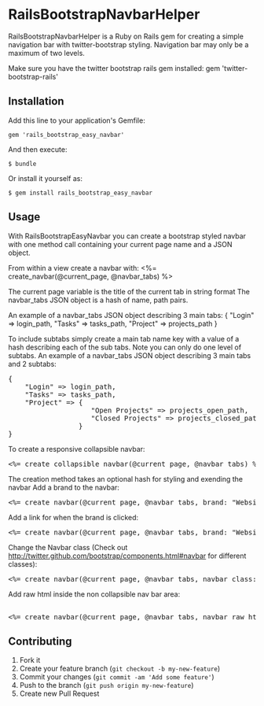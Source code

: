 # RailsBootstrapNavbarHelper

RailsBootstrapNavbarHelper is a Ruby on Rails gem for creating a simple navigation bar with twitter-bootstrap styling. Navigation bar may only be a maximum of two levels.

Make sure you have the twitter bootstrap rails gem installed: gem 'twitter-bootstrap-rails'


## Installation

Add this line to your application's Gemfile:

    gem 'rails_bootstrap_easy_navbar'

And then execute:

    $ bundle

Or install it yourself as:

    $ gem install rails_bootstrap_easy_navbar

## Usage
With RailsBootstrapEasyNavbar you can create a bootstrap styled navbar with one method call containing your current page name and a JSON object. 

From within a view create a navbar with:
	<%= create_navbar(@current_page, @navbar_tabs) %>

The current page variable is the title of the current tab in string format
The navbar_tabs JSON object is a hash of name, path pairs. 

An example of a navbar_tabs JSON object describing 3 main tabs:
	{ 
		"Login" => login_path,
		"Tasks" => tasks_path,
		"Project" => projects_path
	}

To include subtabs simply create a main tab name key with a value of a hash describing each of the sub tabs. Note you can only do one level of subtabs. 
An example of a navbar_tabs JSON object describing 3 main tabs and 2 subtabs:
<pre>
{ 
	"Login" => login_path,
	"Tasks" => tasks_path,
	"Project" => {
					"Open Projects" => projects_open_path,
			        "Closed Projects" => projects_closed_path
			     }
}
</pre>
To create a responsive collapsible navbar:
<pre>
<%= create_collapsible_navbar(@current_page, @navbar_tabs) %>
</pre>

The creation method takes an optional hash for styling and exending the navbar
Add a brand to the navbar:
<pre>
<%= create_navbar(@current_page, @navbar_tabs, brand: "Website Title") %>
</pre>
Add a link for when the brand is clicked:
<pre>
<%= create_navbar(@current_page, @navbar_tabs, brand: "Website Title", brand_path: '/projects') %>
</pre>
Change the Navbar class (Check out http://twitter.github.com/bootstrap/components.html#navbar for different classes):
<pre>
<%= create_navbar(@current_page, @navbar_tabs, navbar_class: 'navbar navbar-inverse') %>
</pre>
Add raw html inside the non collapsible nav bar area:
<pre>	
<%= create_navbar(@current_page, @navbar_tabs, navbar_raw_html: @navbar_raw_html) %>
</pre>

## Contributing

1. Fork it
2. Create your feature branch (`git checkout -b my-new-feature`)
3. Commit your changes (`git commit -am 'Add some feature'`)
4. Push to the branch (`git push origin my-new-feature`)
5. Create new Pull Request
